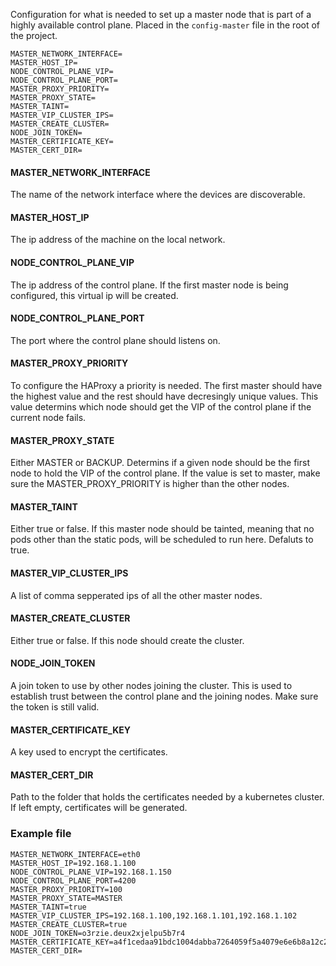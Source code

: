 Configuration for what is needed to set up a master node that is part of a highly available control plane. Placed in the `config-master` file in the root of the project.
```
MASTER_NETWORK_INTERFACE=
MASTER_HOST_IP=
NODE_CONTROL_PLANE_VIP=
NODE_CONTROL_PLANE_PORT=
MASTER_PROXY_PRIORITY=
MASTER_PROXY_STATE=
MASTER_TAINT=
MASTER_VIP_CLUSTER_IPS=
MASTER_CREATE_CLUSTER=
NODE_JOIN_TOKEN=
MASTER_CERTIFICATE_KEY=
MASTER_CERT_DIR=
```


#### MASTER_NETWORK_INTERFACE
The name of the network interface where the devices are discoverable.
#### MASTER_HOST_IP
The ip address of the machine on the local network.
#### NODE_CONTROL_PLANE_VIP
The ip address of the control plane. If the first master node is being configured, this virtual ip will be created. 
#### NODE_CONTROL_PLANE_PORT
The port where the control plane should listens on. 
#### MASTER_PROXY_PRIORITY
To configure the HAProxy a priority is needed. The first master should have the highest value and the rest should have decresingly unique values. This value determins which node should get the VIP of the control plane if the current node fails.
#### MASTER_PROXY_STATE
Either MASTER or BACKUP. Determins if a given node should be the first node to hold the VIP of the control plane. If the value is set to master, make sure the MASTER_PROXY_PRIORITY is higher than the other nodes.
#### MASTER_TAINT
Either true or false. If this master node should be tainted, meaning that no pods other than the static pods, will be scheduled to run here. Defaluts to true.
#### MASTER_VIP_CLUSTER_IPS
A list of comma sepperated ips of all the other master nodes.
#### MASTER_CREATE_CLUSTER
Either true or false. If this node should create the cluster.
#### NODE_JOIN_TOKEN
A join token to use by other nodes joining the cluster. This is used to establish trust between the control plane and the joining nodes. Make sure the token is still valid.
#### MASTER_CERTIFICATE_KEY
A key used to encrypt the certificates.
#### MASTER_CERT_DIR
Path to the folder that holds the certificates needed by a kubernetes cluster. If left empty, certificates will be generated. 

### Example file
```
MASTER_NETWORK_INTERFACE=eth0
MASTER_HOST_IP=192.168.1.100
NODE_CONTROL_PLANE_VIP=192.168.1.150
NODE_CONTROL_PLANE_PORT=4200
MASTER_PROXY_PRIORITY=100
MASTER_PROXY_STATE=MASTER
MASTER_TAINT=true
MASTER_VIP_CLUSTER_IPS=192.168.1.100,192.168.1.101,192.168.1.102
MASTER_CREATE_CLUSTER=true
NODE_JOIN_TOKEN=o3rzie.deux2xjelpu5b7r4
MASTER_CERTIFICATE_KEY=a4f1cedaa91bdc1004dabba7264059f5a4079e6e6b8a12c29968476df8d4ed87
MASTER_CERT_DIR=
```
